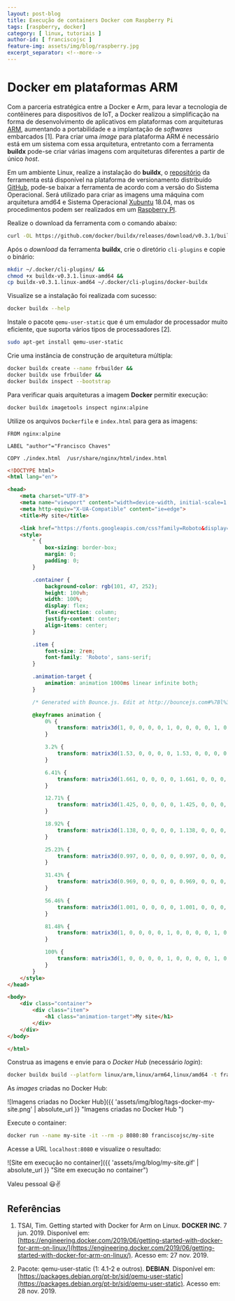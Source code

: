```yaml
---
layout: post-blog
title: Execução de containers Docker com Raspberry Pi
tags: [raspberry, docker]
category: [ linux, tutoriais ]
author-id: [ franciscojsc ]
feature-img: assets/img/blog/raspberry.jpg
excerpt_separator: <!--more-->
---
```


# Docker em plataformas ARM

Com a parceria estratégica entre a Docker e Arm, para levar a tecnologia de contêineres para dispositivos de IoT, a Docker realizou a simplificação na forma de desenvolvimento de aplicativos em plataformas com arquiteturas [ARM](https://canaltech.com.br/hardware/O-que-e-um-processador-ARM/), aumentando a portabilidade e a implantação de *softwares* embarcados [1]. Para criar uma *image* para plataforma ARM é necessário está em um sistema com essa arquitetura, entretanto com a ferramenta **buildx** pode-se criar várias imagens com arquiteturas diferentes a partir de único *host*.

Em um ambiente Linux, realize a instalação do **buildx**, o [repositório](https://github.com/docker/buildx/releases) da ferramenta está disponível na plataforma de versionamento distribuído [GitHub](https://github.com/), pode-se baixar  a ferramenta de acordo com a versão do Sistema Operacional. Será utilizado para criar as imagens uma máquina com arquitetura amd64 e Sistema Operacional [Xubuntu](https://xubuntu.org/) 18.04, mas os procedimentos podem ser realizados em um [Raspberry PI](https://www.raspberrypi.org/).

Realize o download da ferramenta com o comando abaixo:
```bash
curl -OL https://github.com/docker/buildx/releases/download/v0.3.1/buildx-v0.3.1.linux-amd64
```

Após o *download* da ferramenta **buildx**, crie o diretório `cli-plugins` e copie o binário:
```bash
mkdir ~/.docker/cli-plugins/ &&
chmod +x buildx-v0.3.1.linux-amd64 &&
cp buildx-v0.3.1.linux-amd64 ~/.docker/cli-plugins/docker-buildx
```

Visualize se a instalação foi realizada com sucesso:
```bash
docker buildx --help
```

Instale o pacote  `qemu-user-static` que  é um emulador de processador muito eficiente, que  suporta  vários tipos de processadores [2].
```bash
sudo apt-get install qemu-user-static
```

Crie uma instância de construção de arquitetura múltipla:
```bash
docker buildx create --name frbuilder &&
docker buildx use frbuilder &&
docker buildx inspect --bootstrap
```
Para verificar quais arquiteturas a imagem **Docker** permitir execução:
```bash
docker buildx imagetools inspect nginx:alpine
```
Utilize os arquivos `Dockerfile`  e `index.html` para gera as imagens:
```docker
FROM nginx:alpine

LABEL "author"="Francisco Chaves"

COPY ./index.html  /usr/share/nginx/html/index.html
```
```html
<!DOCTYPE html>
<html lang="en">

<head>
    <meta charset="UTF-8">
    <meta name="viewport" content="width=device-width, initial-scale=1.0">
    <meta http-equiv="X-UA-Compatible" content="ie=edge">
    <title>My site</title>

    <link href="https://fonts.googleapis.com/css?family=Roboto&display=swap" rel="stylesheet">
    <style>
        * {
            box-sizing: border-box;
            margin: 0;
            padding: 0;
        }

        .container {
            background-color: rgb(101, 47, 252);
            height: 100vh;
            width: 100%;
            display: flex;
            flex-direction: column;
            justify-content: center;
            align-items: center;
        }

        .item {
            font-size: 2rem;
            font-family: 'Roboto', sans-serif;
        }

        .animation-target {
            animation: animation 1000ms linear infinite both;
        }

        /* Generated with Bounce.js. Edit at http://bouncejs.com#%7Bl%3A1%2Cs%3A%5B%7BT%3A%22c%22%2Ce%3A%22s%22%2Cd%3A1000%2CD%3A0%2Cf%3A%7Bx%3A1%2Cy%3A1%7D%2Ct%3A%7Bx%3A3%2Cy%3A3%7D%2Cs%3A3%2Cb%3A4%7D%5D%7D */

        @keyframes animation {
            0% {
                transform: matrix3d(1, 0, 0, 0, 0, 1, 0, 0, 0, 0, 1, 0, 0, 0, 0, 1);
            }

            3.2% {
                transform: matrix3d(1.53, 0, 0, 0, 0, 1.53, 0, 0, 0, 0, 1, 0, 0, 0, 0, 1);
            }

            6.41% {
                transform: matrix3d(1.661, 0, 0, 0, 0, 1.661, 0, 0, 0, 0, 1, 0, 0, 0, 0, 1);
            }

            12.71% {
                transform: matrix3d(1.425, 0, 0, 0, 0, 1.425, 0, 0, 0, 0, 1, 0, 0, 0, 0, 1);
            }

            18.92% {
                transform: matrix3d(1.138, 0, 0, 0, 0, 1.138, 0, 0, 0, 0, 1, 0, 0, 0, 0, 1);
            }

            25.23% {
                transform: matrix3d(0.997, 0, 0, 0, 0, 0.997, 0, 0, 0, 0, 1, 0, 0, 0, 0, 1);
            }

            31.43% {
                transform: matrix3d(0.969, 0, 0, 0, 0, 0.969, 0, 0, 0, 0, 1, 0, 0, 0, 0, 1);
            }

            56.46% {
                transform: matrix3d(1.001, 0, 0, 0, 0, 1.001, 0, 0, 0, 0, 1, 0, 0, 0, 0, 1);
            }

            81.48% {
                transform: matrix3d(1, 0, 0, 0, 0, 1, 0, 0, 0, 0, 1, 0, 0, 0, 0, 1);
            }

            100% {
                transform: matrix3d(1, 0, 0, 0, 0, 1, 0, 0, 0, 0, 1, 0, 0, 0, 0, 1);
            }
        }
    </style>
</head>

<body>
    <div class="container">
        <div class="item">
            <h1 class="animation-target">My site</h1>
        </div>
    </div>
</body>

</html>
```
Construa as imagens e envie para o *Docker Hub* (necessário *login*):
```bash
docker buildx build --platform linux/arm,linux/arm64,linux/amd64 -t franciscojsc/my-site . --push
```
As *images* criadas no Docker Hub:

![Imagens criadas no Docker Hub]({{ 'assets/img/blog/tags-docker-my-site.png' | absolute_url }} "Imagens criadas no Docker Hub ")

Execute o container:
```bash
docker run --name my-site -it --rm -p 8080:80 franciscojsc/my-site
```
Acesse a URL `localhost:8080` e visualize o resultado:

![Site em execução no container]({{ 'assets/img/blog/my-site.gif' | absolute_url }} "Site em execução no container")

Valeu pessoal :smiley::v:

## Referências

1. TSAI, Tim. Getting started with Docker for Arm on Linux. **DOCKER INC**. 7 jun. 2019. Disponível em: [https://engineering.docker.com/2019/06/getting-started-with-docker-for-arm-on-linux/](https://engineering.docker.com/2019/06/getting-started-with-docker-for-arm-on-linux/). Acesso em: 27 nov. 2019.  

2. Pacote: qemu-user-static (1: 4.1-2 e outros). **DEBIAN**. Disponível em:  [https://packages.debian.org/pt-br/sid/qemu-user-static](https://packages.debian.org/pt-br/sid/qemu-user-static). Acesso em: 28 nov. 2019.    
